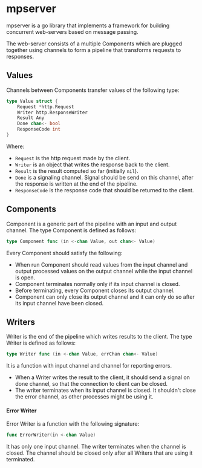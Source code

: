 # mpserver

mpserver is a go library that implements a framework for building 
concurrent web-servers based on message passing.

The web-server consists of a multiple Components which are plugged 
together using channels to form a pipeline that transforms requests 
to responses.

## Values

Channels between Components transfer values of the following type:

```go
type Value struct {
    Request *http.Request
    Writer http.ResponseWriter
    Result Any
    Done chan<- bool
    ResponseCode int
}
```
Where:
* `Request` is the http request made by the client.
* `Writer` is an object that writes the response back to the client.
* `Result` is the result computed so far (initially `nil`).
* `Done` is a signaling channel. Signal should be send on this channel,
after the response is written at the end of the pipeline.
* `ResponseCode` is the response code that should be returned to the client.

## Components

Component is a generic part of the pipeline with an input and output channel.
The type Component is defined as follows:

```go
type Component func (in <-chan Value, out chan<- Value)
```
Every Component should satisfy the following:
* When run Component should read values from the input channel
and output processed values on the output channel while the input 
channel is open.
* Component terminates normally only if its input channel is closed.
* Before terminating, every Component closes its output channel.
* Component can only close its output channel and it can only do so
after its input channel have been closed.

## Writers

Writer is the end of the pipeline which writes results to the client.
The type Writer is defined as follows:

```go
type Writer func (in <-chan Value, errChan chan<- Value)
```
It is a function with input channel and channel for reporting errors.
* When a Writer writes the result to the client, it should send a signal
on done channel, so that the connection to client can be closed.
* The writer terminates when its input channel is closed. It shouldn't
close the error channel, as other processes might be using it.

#### Error Writer

Error Writer is a function with the following signature:
```go
func ErrorWriter(in <-chan Value)
```
It has only one input channel. The writer terminates when the channel
is closed. The channel should be closed only after all Writers that 
are using it terminated.


